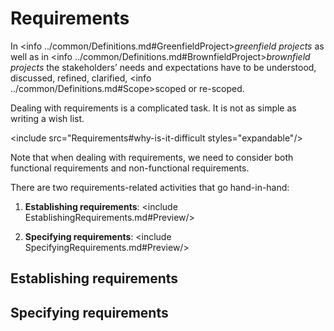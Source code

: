 # Requirements

<expandable title="Requirement" styles="info">
  <include src="Requirements#def-requirement"/>
</expandable>

In <info ../common/Definitions.md#GreenfieldProject>_greenfield projects_</info> as well as in 
<info ../common/Definitions.md#BrownfieldProject>_brownfield projects_</info> the stakeholders’ needs and expectations 
have to be understood, discussed, refined, clarified, 
<info ../common/Definitions.md#Scope>scoped</info> or re-scoped. 

Dealing with requirements is a complicated task. It is not as simple as writing a wish list. 

<include src="Requirements#why-is-it-difficult styles="expandable"/>
 
Note that when dealing with requirements, we need to consider both functional requirements and 
non-functional requirements. 

<expandable src="NfrSidebar.md" title="Non-Functional Requirements" auto="true" styles="sidebar"/>

There are two requirements-related activities that go hand-in-hand:

1. **Establishing requirements**:  <include EstablishingRequirements.md#Preview/>

2. **Specifying requirements**:  <include SpecifyingRequirements.md#Preview/>

<expandable title="How is a requirement specification is different from a system specification?"
        source="../common/RequirementsVsSystemSpecifications.md"
        headings="3"/>

## Establishing requirements 
<include src="EstablishingRequirements.md" exc="preview"/>

## Specifying requirements 
<inc SpecifyingRequirements.md exc="preview"/>
